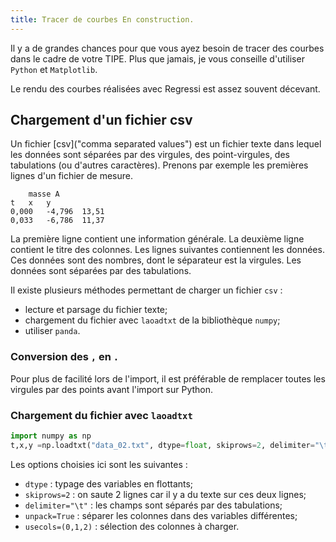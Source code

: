 ```yaml
---
title: Tracer de courbes En construction.
---
```


[comment]: <> (Page manuelle)


Il y a de grandes chances pour que vous ayez besoin de tracer des courbes dans le cadre de votre TIPE.
Plus que jamais, je vous conseille d'utiliser `Python` et `Matplotlib`. 

Le rendu des courbes réalisées avec Regressi est assez souvent décevant.




## Chargement d'un fichier csv

Un fichier [csv]("comma separated values") est un fichier texte dans lequel les données sont séparées par des virgules, des point-virgules, des tabulations (ou d'autres caractères).
Prenons par exemple les premières lignes d'un fichier de mesure. 

```
	masse A		
t	x	y	
0,000	-4,796	13,51
0,033	-6,786	11,37
``` 

La première ligne contient une information générale.
La deuxième ligne contient le titre des colonnes. Les lignes suivantes contiennent les données. Ces données sont des nombres, dont le séparateur est la virgules. Les données sont séparées par des tabulations. 

Il existe plusieurs méthodes permettant de charger un fichier `csv` :

 * lecture et parsage du fichier texte;
 * chargement du fichier avec `laoadtxt` de la bibliothèque `numpy`;
 * utiliser `panda`. 



### Conversion des `,` en `.`
Pour plus de facilité lors de l'import, il est préférable de remplacer toutes les virgules par des points avant l'import sur Python.

### Chargement du fichier avec `laoadtxt`

``` py title="Chargement du fichier avec des ."
import numpy as np 
t,x,y =np.loadtxt("data_02.txt", dtype=float, skiprows=2, delimiter="\t", unpack=True, usecols=(0,1,2))
``` 

Les options choisies ici sont les suivantes :

 - `dtype` : typage des variables en flottants;
 - `skiprows=2` : on saute 2 lignes car il y a du texte sur ces deux lignes;
 - `delimiter="\t"` : les champs sont séparés par des tabulations;
 - `unpack=True` : séparer les colonnes dans des variables différentes;
 - `usecols=(0,1,2)` : sélection des colonnes à charger.
